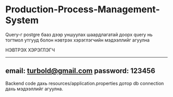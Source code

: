 # Production-Process-Management-System

Query-г postgre бааз дээр уншуулах шаардлагатай доорх query нь тогтмол утгууд болон нэвтрэх хэрэглэгчийн мэдээллийг агуулна

НЭВТРЭХ ХЭРЭГЛЭГЧ 

-------------------------
email: turbold@gmail.com 
password: 123456
-------------------------

Backend code дахь resources/application.properties дотор db connection дахь мэдээллийг агуулна.
